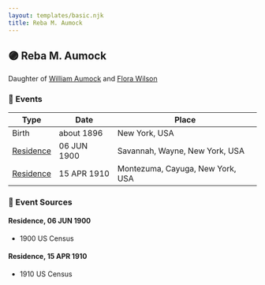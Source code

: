 ```yaml
---
layout: templates/basic.njk
title: Reba M. Aumock
---
```

## 🟣 Reba M. Aumock

Daughter of [William Aumock](/people/5/50418111) and [Flora Wilson](/people/2/2426620)

### 📆 Events

Type | Date | Place
------ | ------ | ------
Birth | about 1896 | New York, USA
[Residence](#event-event-0) | 06 JUN 1900 | Savannah, Wayne, New York, USA
[Residence](#event-event-1) | 15 APR 1910 | Montezuma, Cayuga, New York, USA

### 📰 Event Sources

#### <a id="event-event-0"></a> Residence, 06 JUN 1900
* 1900 US Census

#### <a id="event-event-1"></a> Residence, 15 APR 1910
* 1910 US Census
